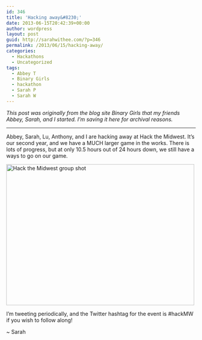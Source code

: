 ```yaml
---
id: 346
title: 'Hacking away&#8230;'
date: 2013-06-15T20:42:39+00:00
author: wordpress
layout: post
guid: http://sarahwithee.com/?p=346
permalink: /2013/06/15/hacking-away/
categories:
  - Hackathons
  - Uncategorized
tags:
  - Abbey T
  - Binary Girls
  - hackathon
  - Sarah P
  - Sarah W
---
```

_This post was originally from the blog site Binary Girls that my friends Abbey, Sarah, and I started. I’m saving it here for archival reasons._

* * *

Abbey, Sarah, Lu, Anthony, and I are hacking away at Hack the Midwest. It&#8217;s our second year, and we have a MUCH larger game in the works. There is lots of progress, but at only 10.5 hours out of 24 hours down, we still have a ways to go on our game.

<img class="aligncenter wp-image-347 size-full" src="http://sarahwithee.com/wp-content/uploads/hackmw2013.jpg" alt="Hack the Midwest group shot" width="500" height="375" /> 

I&#8217;m tweeting periodically, and the Twitter hashtag for the event is #hackMW if you wish to follow along!

~ Sarah

&nbsp;